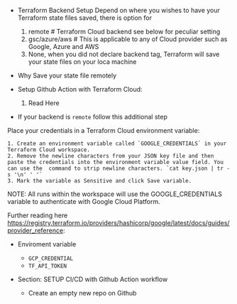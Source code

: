 
- Terraform Backend Setup
    Depend on where you wishes to have your Terraform state files saved, there is option for
    1. remote    # Terraform Cloud backend see below for peculiar setting
    2. gsc/azure/aws   # This is applicable to any of Cloud provider such as Google, Azure and AWS
    3. None, when you did not declare backend tag, Terraform will save your state files on your loca machine

- Why Save your state file remotely

- Setup Github Action with Terraform Cloud:
  1. Read Here

- If your backend is `remote` follow this additional step

Place your credentials in a Terraform Cloud environment variable:

    1. Create an environment variable called `GOOGLE_CREDENTIALS` in your Terraform Cloud workspace.
    2. Remove the newline characters from your JSON key file and then paste the credentials into the environment variable value field. You can use the  command to strip newline characters. `cat key.json | tr -s '\n' ' '`
    3. Mark the variable as Sensitive and click Save variable.
NOTE: All runs within the workspace will use the GOOGLE_CREDENTIALS variable to authenticate with Google Cloud Platform.

Further reading here https://registry.terraform.io/providers/hashicorp/google/latest/docs/guides/provider_reference: 

- Enviroment variable
  - `GCP_CREDENTIAL`
  - `TF_API_TOKEN`

- Section:  SETUP CI/CD with Github Action workflow
  - Create an empty new repo on Github